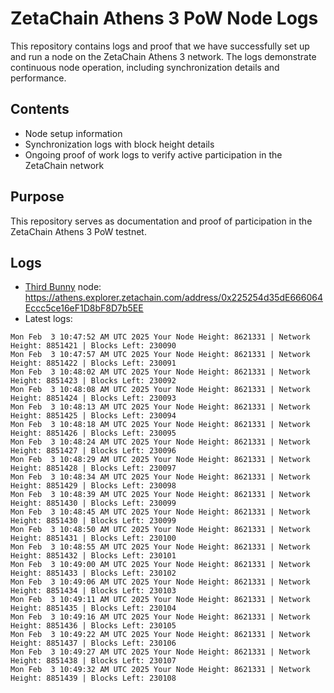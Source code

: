 # ZetaChain Athens 3 PoW Node Logs
This repository contains logs and proof that we have successfully set up and run a node on the ZetaChain Athens 3 network. The logs demonstrate continuous node operation, including synchronization details and performance.

## Contents
- Node setup information
- Synchronization logs with block height details
- Ongoing proof of work logs to verify active participation in the ZetaChain network

## Purpose
This repository serves as documentation and proof of participation in the ZetaChain Athens 3 PoW testnet.

## Logs

- [Third Bunny](https://thirdbunny.xyz/) node: https://athens.explorer.zetachain.com/address/0x225254d35dE666064Eccc5ce16eF1D8bF8D7b5EE
- Latest logs:
```
Mon Feb  3 10:47:52 AM UTC 2025 Your Node Height: 8621331 | Network Height: 8851421 | Blocks Left: 230090
Mon Feb  3 10:47:57 AM UTC 2025 Your Node Height: 8621331 | Network Height: 8851422 | Blocks Left: 230091
Mon Feb  3 10:48:02 AM UTC 2025 Your Node Height: 8621331 | Network Height: 8851423 | Blocks Left: 230092
Mon Feb  3 10:48:08 AM UTC 2025 Your Node Height: 8621331 | Network Height: 8851424 | Blocks Left: 230093
Mon Feb  3 10:48:13 AM UTC 2025 Your Node Height: 8621331 | Network Height: 8851425 | Blocks Left: 230094
Mon Feb  3 10:48:18 AM UTC 2025 Your Node Height: 8621331 | Network Height: 8851426 | Blocks Left: 230095
Mon Feb  3 10:48:24 AM UTC 2025 Your Node Height: 8621331 | Network Height: 8851427 | Blocks Left: 230096
Mon Feb  3 10:48:29 AM UTC 2025 Your Node Height: 8621331 | Network Height: 8851428 | Blocks Left: 230097
Mon Feb  3 10:48:34 AM UTC 2025 Your Node Height: 8621331 | Network Height: 8851429 | Blocks Left: 230098
Mon Feb  3 10:48:39 AM UTC 2025 Your Node Height: 8621331 | Network Height: 8851430 | Blocks Left: 230099
Mon Feb  3 10:48:45 AM UTC 2025 Your Node Height: 8621331 | Network Height: 8851430 | Blocks Left: 230099
Mon Feb  3 10:48:50 AM UTC 2025 Your Node Height: 8621331 | Network Height: 8851431 | Blocks Left: 230100
Mon Feb  3 10:48:55 AM UTC 2025 Your Node Height: 8621331 | Network Height: 8851432 | Blocks Left: 230101
Mon Feb  3 10:49:00 AM UTC 2025 Your Node Height: 8621331 | Network Height: 8851433 | Blocks Left: 230102
Mon Feb  3 10:49:06 AM UTC 2025 Your Node Height: 8621331 | Network Height: 8851434 | Blocks Left: 230103
Mon Feb  3 10:49:11 AM UTC 2025 Your Node Height: 8621331 | Network Height: 8851435 | Blocks Left: 230104
Mon Feb  3 10:49:16 AM UTC 2025 Your Node Height: 8621331 | Network Height: 8851436 | Blocks Left: 230105
Mon Feb  3 10:49:22 AM UTC 2025 Your Node Height: 8621331 | Network Height: 8851437 | Blocks Left: 230106
Mon Feb  3 10:49:27 AM UTC 2025 Your Node Height: 8621331 | Network Height: 8851438 | Blocks Left: 230107
Mon Feb  3 10:49:32 AM UTC 2025 Your Node Height: 8621331 | Network Height: 8851439 | Blocks Left: 230108
```
